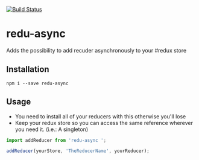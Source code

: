 [![Build Status](https://travis-ci.org/francisprovost/redu-async.svg?branch=master)](https://travis-ci.org/francisprovost/redu-async)

# redu-async
Adds the possibility to add recuder asynchronously to your #redux store

## Installation

`npm i --save redu-async`

## Usage

- You need to install all of your reducers with this otherwise you'll lose
- Keep your redux store so you can access the same reference wherever you need it. (i.e.: A singleton)

``` js
import addReducer from 'redu-async ';

addReducer(yourStore, 'TheReducerName', yourReducer);

```
